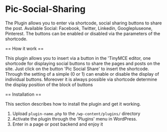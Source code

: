 Pic-Social-Sharing
==================

The Plugin allows you to enter via shortcode, social sharing buttons to share the post.
Available Social: Facebook, Twitter, Linkedin, Googlepluseone, Pinterest.
The buttons can be enabled or disabled via the parameters of the shortcode.

== How it work ==

This plugin allows you to insert via a button in the 'TinyMCE editor, one shortcode for displaying social buttons to share the pages and posts on the site.
Just click on the button 'Pic Social Share' to insert the shortcode.
Through the setting of a simple (0 or 1) can enable or disable the display of individual buttons.
Moreover it is always possible via shortcode determine the display position of the block of buttons

== Installation ==

This section describes how to install the plugin and get it working.

1. Upload `plugin-name.php` to the `/wp-content/plugins/` directory
2. Activate the plugin through the 'Plugins' menu in WordPress.
3. Enter in a page or post backend and enjoy it